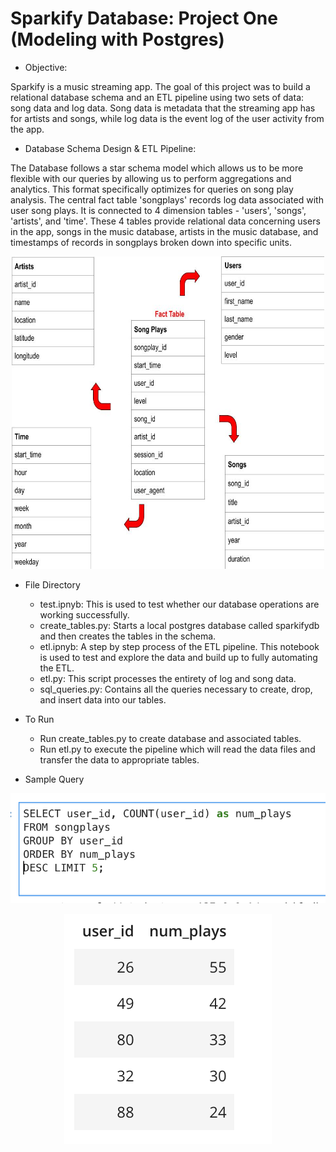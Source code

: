 # Sparkify Database: Project One (Modeling with Postgres)

* Objective:

Sparkify is a music streaming app. The goal of this project was to build a relational database schema and an ETL pipeline using two sets of data: song data and log data. Song data is metadata that the streaming app has for artists and songs, while log data is the event log of the user activity from the app.

* Database Schema Design & ETL Pipeline:

The Database follows a star schema model which allows us to be more flexible with our queries by allowing us to perform aggregations and analytics. This format specifically optimizes for queries on song play analysis. The central fact table 'songplays' records log data associated with user song plays. It is connected to 4 dimension tables - 'users', 'songs', 'artists', and 'time'. These 4 tables provide relational data concerning users in the app, songs in the music database, artists in the music database, and timestamps of records in songplays broken down into specific units. 

<p align="center">
<img src='static/images/dst.jpg' width=500 height=500 alt='database_tables'>
</p>


* File Directory

    * test.ipnyb: This is used to test whether our database operations are working successfully.
    * create_tables.py: Starts a local postgres database called sparkifydb and then creates the tables in the schema.
    * etl.ipnyb: A step by step process of the ETL pipeline. This notebook is used to test and explore the data and build up to fully automating the ETL.
    * etl.py: This script processes the entirety of log and song data.
    * sql_queries.py: Contains all the queries necessary to create, drop, and insert data into our tables.

* To Run

   * Run create_tables.py to create database and associated tables.
   * Run etl.py to execute the pipeline which will read the data files and transfer the data to appropriate tables.



* Sample Query

<p align="center">
<img src='static/images/query.jpg' alt='sql_query'>
</p>

<p align="center">
<img src='static/images/result.jpg' alt='sql_result'>
</p>
